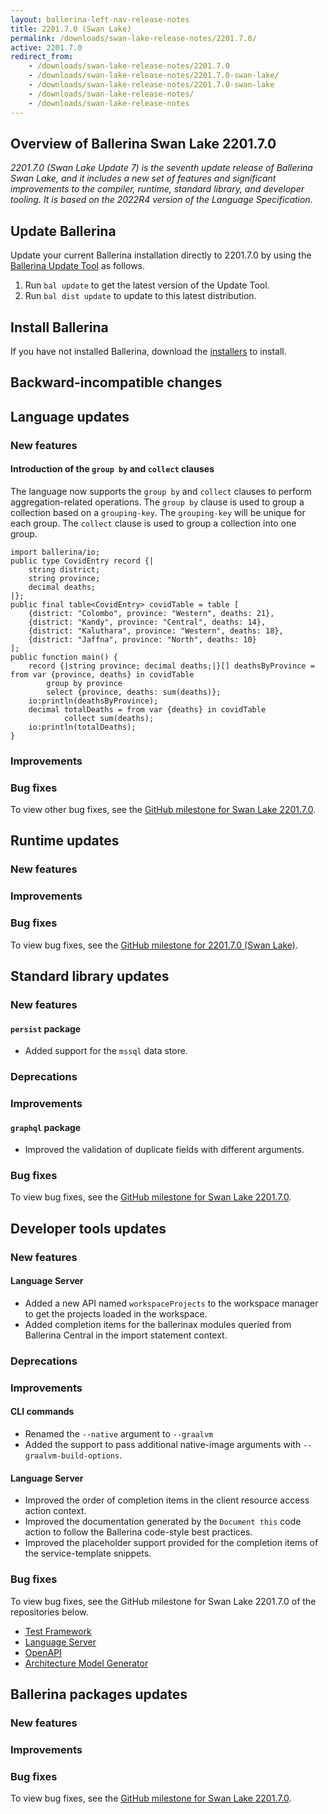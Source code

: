```yaml
---
layout: ballerina-left-nav-release-notes
title: 2201.7.0 (Swan Lake) 
permalink: /downloads/swan-lake-release-notes/2201.7.0/
active: 2201.7.0
redirect_from: 
    - /downloads/swan-lake-release-notes/2201.7.0
    - /downloads/swan-lake-release-notes/2201.7.0-swan-lake/
    - /downloads/swan-lake-release-notes/2201.7.0-swan-lake
    - /downloads/swan-lake-release-notes/
    - /downloads/swan-lake-release-notes
---
```


## Overview of Ballerina Swan Lake 2201.7.0

<em>2201.7.0 (Swan Lake Update 7) is the seventh update release of Ballerina Swan Lake, and it includes a new set of features and significant improvements to the compiler, runtime, standard library, and developer tooling. It is based on the 2022R4 version of the Language Specification.</em> 

## Update Ballerina

Update your current Ballerina installation directly to 2201.7.0 by using the [Ballerina Update Tool](/learn/cli-documentation/update-tool/) as follows.

1. Run `bal update` to get the latest version of the Update Tool.
2. Run `bal dist update` to update to this latest distribution.

## Install Ballerina

If you have not installed Ballerina, download the [installers](/downloads/#swanlake) to install.

## Backward-incompatible changes

## Language updates

### New features

#### Introduction of the `group by` and `collect` clauses

The language now supports the `group by` and `collect` clauses to perform aggregation-related operations. The `group by` clause is used to group a collection based on a `grouping-key`. The `grouping-key` will be unique for each group. The `collect` clause is used to group a collection into one group. 

```ballerina
import ballerina/io;
public type CovidEntry record {|
    string district;
    string province;
    decimal deaths;
|};
public final table<CovidEntry> covidTable = table [
    {district: "Colombo", province: "Western", deaths: 21},
    {district: "Kandy", province: "Central", deaths: 14},
    {district: "Kaluthara", province: "Western", deaths: 18},
    {district: "Jaffna", province: "North", deaths: 10}
];
public function main() {
    record {|string province; decimal deaths;|}[] deathsByProvince = from var {province, deaths} in covidTable
        group by province
        select {province, deaths: sum(deaths)};
    io:println(deathsByProvince);
    decimal totalDeaths = from var {deaths} in covidTable
            collect sum(deaths);
    io:println(totalDeaths);
}
```

### Improvements

### Bug fixes

To view other bug fixes, see the [GitHub milestone for Swan Lake 2201.7.0](https://github.com/ballerina-platform/ballerina-lang/issues?q=is%3Aissue+label%3ATeam%2FCompilerFE+milestone%3A2201.7.0+is%3Aclosed+label%3AType%2FBug).

## Runtime updates

### New features

### Improvements

### Bug fixes

To view bug fixes, see the [GitHub milestone for 2201.7.0 (Swan Lake)](https://github.com/ballerina-platform/ballerina-lang/issues?q=is%3Aissue+milestone%3A2201.7.0+label%3ATeam%2FjBallerina+label%3AType%2FBug+is%3Aclosed).

## Standard library updates

### New features

#### `persist` package

- Added support for the `mssql` data store.

### Deprecations

### Improvements

#### `graphql` package
- Improved the validation of duplicate fields with different arguments.

### Bug fixes

To view bug fixes, see the [GitHub milestone for Swan Lake 2201.7.0](https://github.com/ballerina-platform/ballerina-standard-library/issues?q=is%3Aclosed+is%3Aissue+milestone%3A%222201.7.0%22+label%3AType%2FBug).

## Developer tools updates

### New features

#### Language Server

- Added a new API named `workspaceProjects` to the workspace manager to get the projects loaded in the workspace.
- Added completion items for the ballerinax modules queried from Ballerina Central in the import statement context.

### Deprecations

### Improvements

#### CLI commands

- Renamed the `--native` argument to `--graalvm`
- Added the support to pass additional native-image arguments with `--graalvm-build-options`.

#### Language Server

- Improved the order of completion items in the client resource access action context.
- Improved the documentation generated by the `Document this` code action to follow the Ballerina code-style best practices.
- Improved the placeholder support provided for the completion items of the service-template snippets.

### Bug fixes

To view bug fixes, see the GitHub milestone for Swan Lake 2201.7.0 of the repositories below.

- [Test Framework](https://github.com/ballerina-platform/ballerina-lang/issues?q=is%3Aissue+is%3Aclosed+label%3AType%2FBug+label%3AArea%2FTestFramework+milestone%3A2201.7.0)
- [Language Server](https://github.com/ballerina-platform/ballerina-lang/issues?q=is%3Aissue+label%3ATeam%2FLanguageServer+milestone%3A2201.7.0+is%3Aclosed+label%3AType%2FBug)
- [OpenAPI](https://github.com/ballerina-platform/openapi-tools/issues?q=is%3Aissue+milestone%3A%22Swan+Lake+2201.7.0+%22+label%3AType%2FBug+is%3Aclosed)
- [Architecture Model Generator](https://github.com/ballerina-platform/ballerina-dev-tools/issues?q=is%3Aissue+milestone%3A2201.7.0+is%3Aclosed+label%3AArea%2FArchitectureModelGenerator+label%3AType%2FBug)

## Ballerina packages updates

### New features


### Improvements

### Bug fixes

To view bug fixes, see the [GitHub milestone for Swan Lake 2201.7.0](https://github.com/ballerina-platform/ballerina-lang/issues?q=is%3Aissue+is%3Aclosed+label%3AType%2FBug+milestone%3A2201.7.0+label%3AArea%2FProjectAPI).
